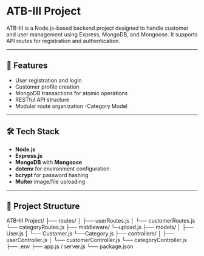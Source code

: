 # ATB-III Project

ATB-III is a Node.js-based backend project designed to handle customer and user management using Express, MongoDB, and Mongoose. It supports API routes for registration and authentication.

---

## 🚀 Features

- User registration and login
- Customer profile creation
- MongoDB transactions for atomic operations
- RESTful API structure
- Modular route organization
-Category Model

---

## 🛠 Tech Stack

- **Node.js**
- **Express.js**
- **MongoDB** with **Mongoose**
- **dotenv** for environment configuration
- **bcrypt** for password hashing
- **Multer** image/file uploading

---

## 📁 Project Structure

ATB-III Project/
├── routes/
│ ├── userRoutes.js
│ └── customerRoutes.js
  └── categoryRoutes.js
├── middleware/
 └─upload.js
├── models/
│ ├── User.js
│ └── Customer.js
  └──Category.js
├── controllers/
│ ├── userController.js
│ └── customerController.js
  └── categoryController.js
├── .env
├── app.js / server.js
└── package.json

